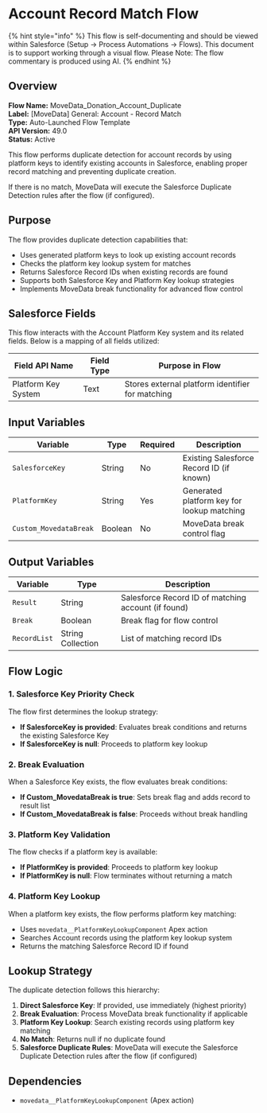 # Account Record Match Flow

{% hint style="info" %}
This flow is self-documenting and should be viewed within Salesforce (Setup -> Process Automations -> Flows). This document is to support working through a visual flow. Please Note: The flow commentary is produced using AI.
{% endhint %}

## Overview

**Flow Name:** MoveData\_Donation\_Account\_Duplicate\
**Label:** \[MoveData] General: Account - Record Match\
**Type:** Auto-Launched Flow Template\
**API Version:** 49.0\
**Status:** Active

This flow performs duplicate detection for account records by using platform keys to identify existing accounts in Salesforce, enabling proper record matching and preventing duplicate creation.

If there is no match, MoveData will execute the Salesforce Duplicate Detection rules after the flow (if configured).

## Purpose

The flow provides duplicate detection capabilities that:

* Uses generated platform keys to look up existing account records
* Checks the platform key lookup system for matches
* Returns Salesforce Record IDs when existing records are found
* Supports both Salesforce Key and Platform Key lookup strategies
* Implements MoveData break functionality for advanced flow control

## Salesforce Fields

This flow interacts with the Account Platform Key system and its related fields. Below is a mapping of all fields utilized:

| Field API Name      | Field Type | Purpose in Flow                                  |
| ------------------- | ---------- | ------------------------------------------------ |
| Platform Key System | Text       | Stores external platform identifier for matching |

## Input Variables

| Variable               | Type    | Required | Description                                |
| ---------------------- | ------- | -------- | ------------------------------------------ |
| `SalesforceKey`        | String  | No       | Existing Salesforce Record ID (if known)   |
| `PlatformKey`          | String  | Yes      | Generated platform key for lookup matching |
| `Custom_MovedataBreak` | Boolean | No       | MoveData break control flag                |

## Output Variables

| Variable     | Type              | Description                                         |
| ------------ | ----------------- | --------------------------------------------------- |
| `Result`     | String            | Salesforce Record ID of matching account (if found) |
| `Break`      | Boolean           | Break flag for flow control                         |
| `RecordList` | String Collection | List of matching record IDs                         |

## Flow Logic

### 1. Salesforce Key Priority Check

The flow first determines the lookup strategy:

* **If SalesforceKey is provided**: Evaluates break conditions and returns the existing Salesforce Key
* **If SalesforceKey is null**: Proceeds to platform key lookup

### 2. Break Evaluation

When a Salesforce Key exists, the flow evaluates break conditions:

* **If Custom\_MovedataBreak is true**: Sets break flag and adds record to result list
* **If Custom\_MovedataBreak is false**: Proceeds without break handling

### 3. Platform Key Validation

The flow checks if a platform key is available:

* **If PlatformKey is provided**: Proceeds to platform key lookup
* **If PlatformKey is null**: Flow terminates without returning a match

### 4. Platform Key Lookup

When a platform key exists, the flow performs platform key matching:

* Uses `movedata__PlatformKeyLookupComponent` Apex action
* Searches Account records using the platform key lookup system
* Returns the matching Salesforce Record ID if found

## Lookup Strategy

The duplicate detection follows this hierarchy:

1. **Direct Salesforce Key**: If provided, use immediately (highest priority)
2. **Break Evaluation**: Process MoveData break functionality if applicable
3. **Platform Key Lookup**: Search existing records using platform key matching
4. **No Match**: Returns null if no duplicate found
5. **Salesforce Duplicate Rules**: MoveData will execute the Salesforce Duplicate Detection rules after the flow (if configured)

## Dependencies

* `movedata__PlatformKeyLookupComponent` (Apex action)
